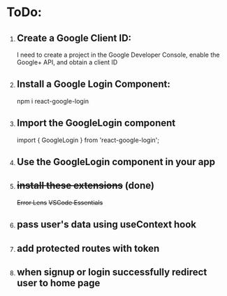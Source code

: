 # ToDo:

1. ## Create a Google Client ID: 
    I need to create a project in the Google Developer Console, enable the Google+
    API, and obtain a client ID

2. ## Install a Google Login Component:
    npm i react-google-login

3. ## Import the GoogleLogin component
    import { GoogleLogin } from 'react-google-login';

4. ## Use the GoogleLogin component in your app
<!-- <GoogleLogin
    clientId="YOUR_CLIENT_ID"
    buttonText="Login with Google"
    onSuccess={responseGoogle}
    onFailure={responseGoogle}
/> -->

5. ## ~~install these extensions~~ (done)
    ~~Error Lens~~
    ~~VSCode Essentials~~

6. ## pass user's data using useContext hook

7. ## add protected routes with token

8. ## when signup or login successfully redirect user to home page 
